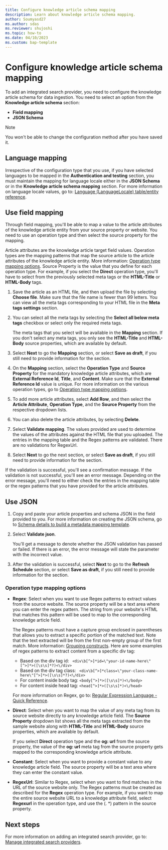 ```yaml
---
title: Configure knowledge article schema mapping
description: Learn about knowledge article schema mapping.
author: Soumyasd27
ms.author: sdas
ms.reviewer: shujoshi
ms.topic: how-to
ms.date: 04/10/2023
ms.custom: bap-template
---
```


# Configure knowledge article schema mapping

To add an integrated search provider, you need to configure the knowledge article schema for data ingestion. You need to select an option from the **Knowledge article schema** section:

- **Field mapping**
- **JSON Schema**

> [!NOTE]
> You won't be able to change the configuration method after you have saved it.

## Language mapping

Irrespective of the configuration type that you use, if you have selected languages to be mapped in the **Authentication and testing** section, you must maintain the mapping for language locale either in the **JSON Schema** or in the **Knowledge article schema mapping** section. For more information on language locale values, go to: [Language (LanguageLocale) table/entity reference](/power-apps/developer/data-platform/reference/entities/languagelocale).

## Use field mapping

Through field mapping, you'll be able to map a value to the article attributes of the knowledge article entity from your source property or website. You need to use an operation type and then select the source property for the mapping.

Article attributes are the knowledge article target field values. Operation types are the mapping patterns that map the source article to the article attributes of the knowledge article entity. More information: [Operation type mapping options](#operation-type-mapping-options). Source Property is the value that you define for each operation type. For example, if you select the **Direct** operation type, you'll have to select from the previously selected meta tags or the **HTML-Title** or **HTML-Body** tags.

1. Save the article as an HTML file, and then upload the file by selecting **Choose file**. Make sure that the file name is fewer than 99 letters. You can view all the meta tags corresponding to your HTML file in the **Meta tags settings** section.
1. You can select all the meta tags by selecting the **Select all below meta tags** checkbox or select only the required meta tags.

    The meta tags that you select will be available in the **Mapping** section. If you don't select any meta tags, you only see the **HTML-Title** and **HTML-Body** source properties, which are available by default.
1. Select **Next** to go the **Mapping** section, or select **Save as draft**, if you still need to provide information for the section. 
1. On the **Mapping** section, select the **Operation Type** and **Source Property** for the mandatory knowledge article attributes, which are **External Reference Id**, **Title**, and **Content**. Make sure that the **External Reference Id** value is unique. For more information on the various operation types, go to [Operation type mapping options](#operation-type-mapping-options).
1. To add more article attributes, select **Add Row**, and then select the **Article Attribute**, **Operation Type**, and the **Source Property** from the respective dropdown lists.
1. You can also delete the article attributes, by selecting **Delete**.
1. Select **Validate mapping**. The values provided are used to determine the values of the attributes against the HTML file that you uploaded.
   The entries in the mapping table and the Regex patterns are validated. There are no validations for RegexUrl.
1. Select **Next** to go the next section, or select **Save as draft**, if you still need to provide information for the section.

If the validation is successful, you'll see a confirmation message. If the validation is not successful, you'll see an error message. Depending on the error message, you'll need to either check the entries in the mapping table or the regex patterns that you have provided for the article attributes.

## Use JSON

1. Copy and paste your article properties and schema JSON in the field provided to you. For more information on creating the JSON schema, go to [Schema details to build a metadata mapping template](int-search-metadata-schema.md).
1. Select **Validate json**.
 
    You'll get a message to denote whether the JSON validation has passed or failed. If there is an error, the error message will state the parameter with the incorrect value.
1. After the validation is successful, select **Next** to go to the **Refresh Schedule** section, or select **Save as draft**, if you still need to provide information for the section.

### Operation type mapping options

- **Regex**: Select when you want to use Regex patterns to extract values from the source website. The source property will be a text area where you can enter the regex pattern. The string from your website's HTML that matches this pattern will be used to map to the corresponding knowledge article field.

    The Regex patterns must have a capture group enclosed in parentheses that allows you to extract a specific portion of the matched text. Note that the text extracted will be from the first non-empty group of the first match. More information: [Grouping constructs](/dotnet/standard/base-types/regular-expression-language-quick-reference#grouping-constructs). Here are some examples of regex patterns to extract content from a specific div tag:

     - Based on the div tag id:
         `` <div\b[^>]*id=\"your-id-name-here\"[^>]*>([\s\s]*?)<\/div>``
    - Based on the div tag class: `` <div\b[^>]*class=\"your-class-name-here\"[^>]*>([\s\s]*?)<\/div>``
    - For content inside body tag: ``<body[^>]*>([\s\s]*)<\/body>``
    - For content inside head tag: ``<head[^>]*>([\s\s]*)<\/head>``
    
    For more information on Regex, go to: [Regular Expression Language - Quick Reference](/dotnet/standard/base-types/regular-expression-language-quick-reference).

- **Direct**: Select when you want to map the value of any meta tag from its source website directly to any knowledge article field. The **Source Property** dropdown list shows all the meta tags extracted from the sample website along with **HTML-Title** and **HTML-Body** source properties, which are available by default.

    If you select **Direct** operation type and the **og: url** from the source property, the value of the **og: url** meta tag from the source property gets mapped to the corresponding knowledge article attribute.

- **Constant**: Select when you want to provide a constant value to any knowledge article field. The source property will be a text area where they can enter the constant value.

- **RegexUrl**: Similar to Regex, select when you want to find matches in the URL of the source website only. The Regex patterns must be created as described for the **Regex** operation type. For example, if you want to map the entire source website URL to a knowledge attribute field, select **Regexurl** in the operation type, and use the (. *) pattern in the source property.

## Next steps

For more information on adding an integrated search provider, go to: [Manage integrated search providers](add-search-provider.md#manage-integrated-search-providers).